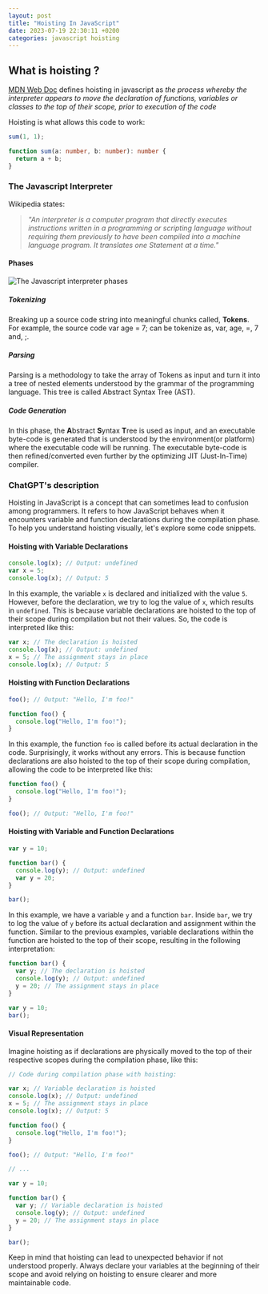 ```yaml
---
layout: post
title: "Hoisting In JavaScript"
date: 2023-07-19 22:30:11 +0200
categories: javascript hoisting
---
```


## What is hoisting ?

[MDN Web Doc](https://developer.mozilla.org/en-US/docs/Glossary/Hoisting) defines hoisting in javascript as _the process whereby the interpreter appears to move the declaration of functions, variables or classes to the top of their scope, prior to execution of the code_

Hoisting is what allows this code to work:

```typescript
sum(1, 1);

function sum(a: number, b: number): number {
  return a + b;
}
```

### The Javascript Interpreter

Wikipedia states:

> _"An interpreter is a computer program that directly executes instructions written in a programming or scripting language without requiring them previously to have been compiled into a machine language program. It translates one Statement at a time."_

#### Phases

![The Javascript interpreter phases](https://cdn.hashnode.com/res/hashnode/image/upload/v1591086993233/s-2Gy4x3s.gif?auto=format,compress&gif-q=60&format=webm)

##### Tokenizing

Breaking up a source code string into meaningful chunks called, **Tokens**. For example, the source code var age = 7; can be tokenize as, var, age, =, 7 and, ;.

##### Parsing

Parsing is a methodology to take the array of Tokens as input and turn it into a tree of nested elements understood by the grammar of the programming language. This tree is called Abstract Syntax Tree (AST).

##### Code Generation

In this phase, the **A**bstract **S**yntax **T**ree is used as input, and an executable byte-code is generated that is understood by the environment(or platform) where the executable code will be running. The executable byte-code is then refined/converted even further by the optimizing JIT (Just-In-Time) compiler.

### ChatGPT's description

Hoisting in JavaScript is a concept that can sometimes lead to confusion among programmers. It refers to how JavaScript behaves when it encounters variable and function declarations during the compilation phase. To help you understand hoisting visually, let's explore some code snippets.

#### Hoisting with Variable Declarations

```javascript
console.log(x); // Output: undefined
var x = 5;
console.log(x); // Output: 5
```

In this example, the variable `x` is declared and initialized with the value `5`. However, before the declaration, we try to log the value of `x`, which results in `undefined`. This is because variable declarations are hoisted to the top of their scope during compilation but not their values. So, the code is interpreted like this:

```javascript
var x; // The declaration is hoisted
console.log(x); // Output: undefined
x = 5; // The assignment stays in place
console.log(x); // Output: 5
```

#### Hoisting with Function Declarations

```javascript
foo(); // Output: "Hello, I'm foo!"

function foo() {
  console.log("Hello, I'm foo!");
}
```

In this example, the function `foo` is called before its actual declaration in the code. Surprisingly, it works without any errors. This is because function declarations are also hoisted to the top of their scope during compilation, allowing the code to be interpreted like this:

```javascript
function foo() {
  console.log("Hello, I'm foo!");
}

foo(); // Output: "Hello, I'm foo!"
```

#### Hoisting with Variable and Function Declarations

```javascript
var y = 10;

function bar() {
  console.log(y); // Output: undefined
  var y = 20;
}

bar();
```

In this example, we have a variable `y` and a function `bar`. Inside `bar`, we try to log the value of `y` before its actual declaration and assignment within the function. Similar to the previous examples, variable declarations within the function are hoisted to the top of their scope, resulting in the following interpretation:

```javascript
function bar() {
  var y; // The declaration is hoisted
  console.log(y); // Output: undefined
  y = 20; // The assignment stays in place
}

var y = 10;
bar();
```

#### Visual Representation

Imagine hoisting as if declarations are physically moved to the top of their respective scopes during the compilation phase, like this:

```javascript
// Code during compilation phase with hoisting:

var x; // Variable declaration is hoisted
console.log(x); // Output: undefined
x = 5; // The assignment stays in place
console.log(x); // Output: 5

function foo() {
  console.log("Hello, I'm foo!");
}

foo(); // Output: "Hello, I'm foo!"

// ...

var y = 10;

function bar() {
  var y; // Variable declaration is hoisted
  console.log(y); // Output: undefined
  y = 20; // The assignment stays in place
}

bar();
```

Keep in mind that hoisting can lead to unexpected behavior if not understood properly. Always declare your variables at the beginning of their scope and avoid relying on hoisting to ensure clearer and more maintainable code.